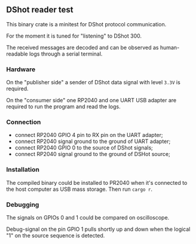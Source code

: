 ## DShot reader test

This binary crate is a minitest for DShot protocol communication.

For the moment it is tuned for "listening" to DShot 300.

The received messages are decoded 
and can be observed as human-readable logs through a serial terminal.

### Hardware

On the "publisher side" a sender of DShot data signal
with level `3.3V` is required.

On the "consumer side" one RP2040 and one UART USB adapter 
are required to run the program and read the logs.

### Connection

- connect RP2040 GPIO 4 pin to RX pin on the UART adapter;
- connect RP2040 signal ground to the ground of UART adapter;
- connect RP2040 GPIO 0 to the source of DShot signals;
- connect RP2040 signal ground to the ground of DSHot source;

### Installation

The compiled binary could be installed to PR2040 when it's
connected to the host computer as USB mass storage.
Then run `cargo r`.

### Debugging

The signals on GPIOs 0 and 1 could be compared on oscilloscope.

Debug-signal on the pin GPIO 1 pulls shortly up and down
when the logical "1" on the source sequence is detected.
